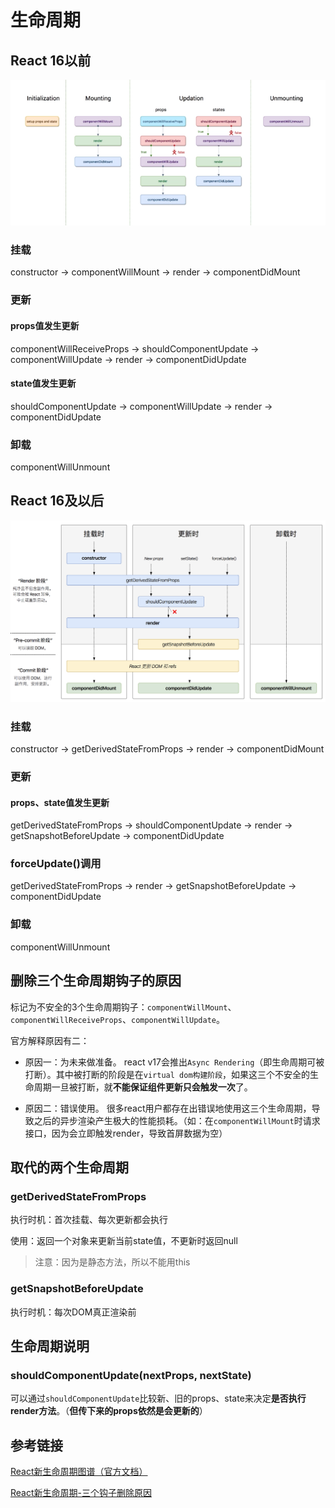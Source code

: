 # 生命周期

## React 16以前
![alt](./img/img-1.png)

### 挂载
constructor -> componentWillMount -> render -> componentDidMount

### 更新
#### props值发生更新
componentWillReceiveProps -> shouldComponentUpdate -> componentWillUpdate -> render -> componentDidUpdate

#### state值发生更新
shouldComponentUpdate -> componentWillUpdate -> render -> componentDidUpdate

### 卸载
componentWillUnmount


## React 16及以后
![alt](./img/img-2.png)

### 挂载
constructor -> getDerivedStateFromProps -> render -> componentDidMount

### 更新
#### props、state值发生更新
getDerivedStateFromProps -> shouldComponentUpdate -> render -> getSnapshotBeforeUpdate -> componentDidUpdate

### forceUpdate()调用
getDerivedStateFromProps -> render -> getSnapshotBeforeUpdate -> componentDidUpdate

### 卸载
componentWillUnmount

## 删除三个生命周期钩子的原因
标记为不安全的3个生命周期钩子：`componentWillMount`、`componentWillReceiveProps`、`componentWillUpdate`。

官方解释原因有二：
 - 原因一：为未来做准备。
react v17会推出`Async Rendering`（即生命周期可被打断）。其中被打断的阶段是在`virtual dom构建阶段`，如果这三个不安全的生命周期一旦被打断，就**不能保证组件更新只会触发一次**了。

 - 原因二：错误使用。
很多react用户都存在出错误地使用这三个生命周期，导致之后的异步渲染产生极大的性能损耗。（如：在`componentWillMount`时请求接口，因为会立即触发render，导致首屏数据为空）

## 取代的两个生命周期
### getDerivedStateFromProps
执行时机：首次挂载、每次更新都会执行

使用：返回一个对象来更新当前state值，不更新时返回null

> 注意：因为是静态方法，所以不能用this

### getSnapshotBeforeUpdate
执行时机：每次DOM真正渲染前

## 生命周期说明
### shouldComponentUpdate(nextProps, nextState)
可以通过`shouldComponentUpdate`比较新、旧的props、state来决定**是否执行render方法**。（**但传下来的props依然是会更新的**）



## 参考链接
[React新生命周期图谱（官方文档）](http://projects.wojtekmaj.pl/react-lifecycle-methods-diagram/)

[React新生命周期-三个钩子删除原因](https://blog.csdn.net/zhangwx6/article/details/81667631)